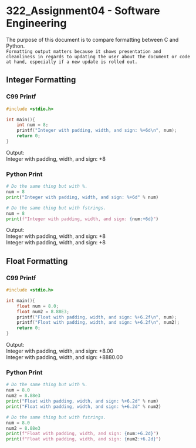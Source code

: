 # 322_Assignment04 - Software Engineering
The purpose of this document is to compare formatting between C and Python.\
```Formatting output matters because it shows presentation and cleanliness in regards to updating the user about the document or code at hand, especially if a new update is rolled out.```

## Integer Formatting
### C99 Printf
```c
#include <stdio.h>

int main(){
    int num = 8;
    printf("Integer with padding, width, and sign: %+6d\n", num);
    return 0;
}
```
Output:\
Integer with padding, width, and sign:  +8
### Python Print
```python
# Do the same thing but with %.
num = 8
print("Integer with padding, width, and sign: %+6d" % num)

# Do the same thing but with fstrings.
num = 8
print(f"Integer with padding, width, and sign: {num:+6d}")
```
Output:\
Integer with padding, width, and sign:  +8\
Integer with padding, width, and sign:  +8
## Float Formatting
### C99 Printf
```c
#include <stdio.h>

int main(){
    float num = 8.0;
    float num2 = 8.88E3;
    printf("Float with padding, width, and sign: %+6.2f\n", num);
    printf("Float with padding, width, and sign: %+6.2f\n", num2);
    return 0;
}
```
Output:\
Integer with padding, width, and sign:  +8.00\
Integer with padding, width, and sign:  +8880.00
### Python Print
```python
# Do the same thing but with %.
num = 8.0
num2 = 8.88e3
print("Float with padding, width, and sign: %+6.2d" % num)
print("Float with padding, width, and sign: %+6.2d" % num2)

# Do the same thing but with fstrings.
num = 8.0
num2 = 8.88e3
print(f"Float with padding, width, and sign: {num:+6.2d}")
print(f"Float with padding, width, and sign: {num2:+6.2d}")
```
